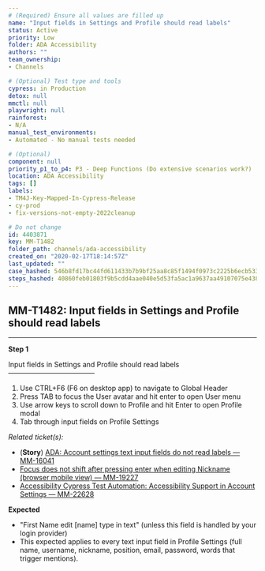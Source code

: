 ```yaml
---
# (Required) Ensure all values are filled up
name: "Input fields in Settings and Profile should read labels"
status: Active
priority: Low
folder: ADA Accessibility
authors: ""
team_ownership: 
- Channels

# (Optional) Test type and tools
cypress: in Production
detox: null
mmctl: null
playwright: null
rainforest: 
- N/A
manual_test_environments: 
- Automated - No manual tests needed

# (Optional)
component: null
priority_p1_to_p4: P3 - Deep Functions (Do extensive scenarios work?)
location: ADA Accessibility
tags: []
labels: 
- TM4J-Key-Mapped-In-Cypress-Release
- cy-prod
- fix-versions-not-empty-2022cleanup

# Do not change
id: 4403871
key: MM-T1482
folder_path: channels/ada-accessibility
created_on: "2020-02-17T18:14:57Z"
last_updated: ""
case_hashed: 546b8fd17bc44fd611433b7b9bf25aa8c85f1494f0973c2225b6ecb533fbff4ef3401c13e422988f55ea081d4fe09628
steps_hashed: 40860feb01803f9b5cdd4aae040e5d53fa5ac1a9637aa49107075e4386dcfc48c444bbd56f5476c37325e28e27ffbd84
---
```


## MM-T1482: Input fields in Settings and Profile should read labels

---

**Step 1**

Input fields in Settings and Profile should read labels\
–––––––––––––––––––––––––

1. Use CTRL+F6 (F6 on desktop app) to navigate to Global Header
2. Press TAB to focus the User avatar and hit enter to open User menu
3. Use arrow keys to scroll down to Profile and hit Enter to open Profile modal
4. Tab through input fields on Profile Settings

_Related ticket(s):_

- (**Story**) [ADA: Account settings text input fields do not read labels — MM-16041](https://mattermost.atlassian.net/browse/MM-16041)
- [Focus does not shift after pressing enter when editing Nickname (browser mobile view) — MM-19227](https://mattermost.atlassian.net/browse/MM-19227)
- [Accessibility Cypress Test Automation: Accessibility Support in Account Settings — MM-22628](https://mattermost.atlassian.net/browse/MM-22628)

**Expected**

- "First Name edit \[name] type in text" (unless this field is handled by your login provider)
- This expected applies to every text input field in Profile Settings (full name, username, nickname, position, email, password, words that trigger mentions).
